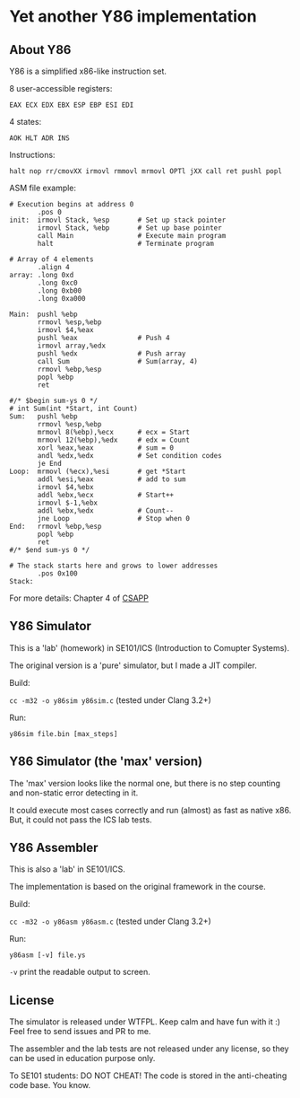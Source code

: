 Yet another Y86 implementation
===

About Y86
---

Y86 is a simplified x86-like instruction set.

8 user-accessible registers:

`EAX ECX EDX EBX ESP EBP ESI EDI`

4 states:

`AOK HLT ADR INS`

Instructions:

`halt nop rr/cmovXX irmovl rmmovl mrmovl OPTl jXX call ret pushl popl`

ASM file example:

    # Execution begins at address 0
           .pos 0
    init:  irmovl Stack, %esp       # Set up stack pointer
           irmovl Stack, %ebp       # Set up base pointer
           call Main                # Execute main program
           halt                     # Terminate program

    # Array of 4 elements
           .align 4
    array: .long 0xd
           .long 0xc0
           .long 0xb00
           .long 0xa000

    Main:  pushl %ebp
           rrmovl %esp,%ebp
           irmovl $4,%eax
           pushl %eax               # Push 4
           irmovl array,%edx
           pushl %edx               # Push array
           call Sum                 # Sum(array, 4)
           rrmovl %ebp,%esp
           popl %ebp
           ret

    #/* $begin sum-ys 0 */
    # int Sum(int *Start, int Count)
    Sum:   pushl %ebp
           rrmovl %esp,%ebp
           mrmovl 8(%ebp),%ecx      # ecx = Start
           mrmovl 12(%ebp),%edx     # edx = Count
           xorl %eax,%eax           # sum = 0
           andl %edx,%edx           # Set condition codes
           je End
    Loop:  mrmovl (%ecx),%esi       # get *Start
           addl %esi,%eax           # add to sum
           irmovl $4,%ebx
           addl %ebx,%ecx           # Start++
           irmovl $-1,%ebx
           addl %ebx,%edx           # Count--
           jne Loop                 # Stop when 0
    End:   rrmovl %ebp,%esp
           popl %ebp
           ret
    #/* $end sum-ys 0 */

    # The stack starts here and grows to lower addresses
           .pos 0x100
    Stack:

For more details: Chapter 4 of [CSAPP](http://csapp.cs.cmu.edu/)

Y86 Simulator
---

This is a 'lab' (homework) in SE101/ICS (Introduction to Comupter Systems).

The original version is a 'pure' simulator, but I made a JIT compiler.

Build:

`cc -m32 -o y86sim y86sim.c` (tested under Clang 3.2+)

Run:

`y86sim file.bin [max_steps]`

Y86 Simulator (the 'max' version)
---

The 'max' version looks like the normal one, but there is no step counting and non-static error detecting in it.

It could execute most cases correctly and run (almost) as fast as native x86. But, it could not pass the ICS lab tests.

Y86 Assembler
---

This is also a 'lab' in SE101/ICS.

The implementation is based on the original framework in the course.

Build:

`cc -m32 -o y86asm y86asm.c` (tested under Clang 3.2+)

Run:

`y86asm [-v] file.ys`

`-v` print the readable output to screen.

License
---

The simulator is released under WTFPL. Keep calm and have fun with it :) Feel free to send issues and PR to me.

The assembler and the lab tests are not released under any license, so they can be used in education purpose only.

To SE101 students: DO NOT CHEAT! The code is stored in the anti-cheating code base. You know.
